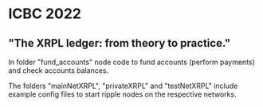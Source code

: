 # ICBC 2022

## "The XRPL ledger: from theory to practice."

In folder "fund_accounts" node code to fund accounts (perform payments) and check accounts balances.

The folders "mainNetXRPL", "privateXRPL" and "testNetXRPL" include example config files to start ripple nodes on the respective networks.

